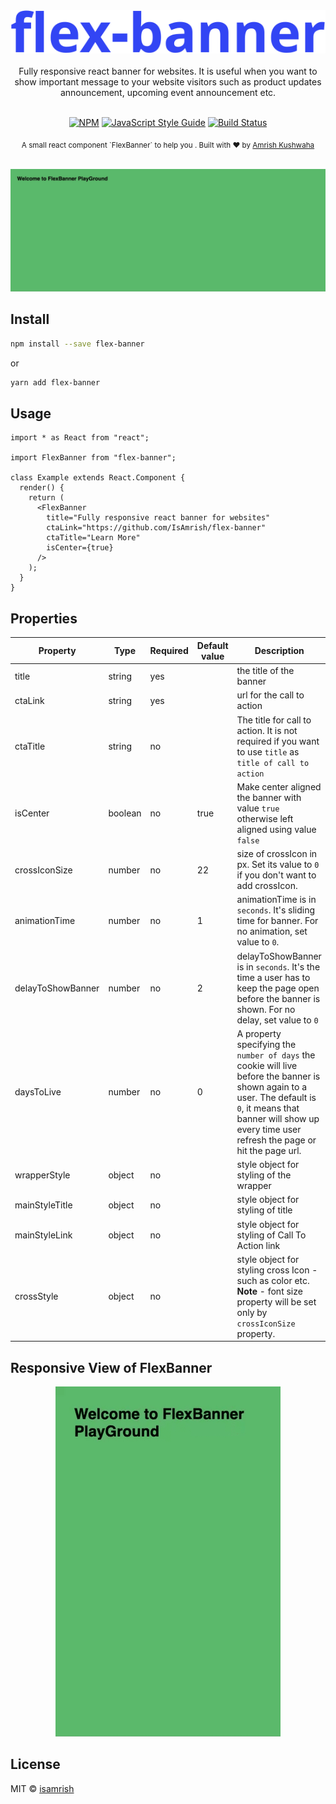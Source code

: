<div align="center">
  <img src="./media/flex-banner.svg" alt="flex-banner" />
</div>

<br />

<div align="center">
  Fully responsive react banner for websites. It is useful when you want to show important message to your website visitors such as product updates announcement, upcoming event announcement etc.
</div>

<br />

<div align="center">

[![NPM](https://img.shields.io/npm/v/flex-banner.svg)](https://www.npmjs.com/package/flex-banner) [![JavaScript Style Guide](https://img.shields.io/badge/code_style-standard-brightgreen.svg)](https://standardjs.com) [![Build Status](https://travis-ci.com/IsAmrish/flex-banner.svg?branch=master)](https://travis-ci.com/IsAmrish/flex-banner)

</div>

<div align="center">
  <sub>A small react component `FlexBanner` to help you . Built with ❤︎ by
  <a href="https://github.com/isamrish">Amrish Kushwaha</a>
</div>

<br />

<p align="center">
  <img src="./media/flex-banner.gif" alt="flexBanner example video">
</p>

## Install

```bash
npm install --save flex-banner
```

or

```bash
yarn add flex-banner
```

## Usage

```tsx
import * as React from "react";

import FlexBanner from "flex-banner";

class Example extends React.Component {
  render() {
    return (
      <FlexBanner
        title="Fully responsive react banner for websites"
        ctaLink="https://github.com/IsAmrish/flex-banner"
        ctaTitle="Learn More"
        isCenter={true}
      />
    );
  }
}
```

## Properties

| Property          | Type    | Required | Default value | Description                                                                                                                                                                                                             |
| ----------------- | ------- | -------- | ------------- | ----------------------------------------------------------------------------------------------------------------------------------------------------------------------------------------------------------------------- |
| title             | string  | yes      |               | the title of the banner                                                                                                                                                                                                 |
| ctaLink           | string  | yes      |               | url for the call to action                                                                                                                                                                                              |
| ctaTitle          | string  | no       |               | The title for call to action. It is not required if you want to use `title` as `title of call to action`                                                                                                                |
| isCenter          | boolean | no       | true          | Make center aligned the banner with value `true` otherwise left aligned using value `false`                                                                                                                             |
| crossIconSize     | number  | no       | 22            | size of crossIcon in px. Set its value to `0` if you don't want to add crossIcon.                                                                                                                                       |
| animationTime     | number  | no       | 1             | animationTime is in `seconds`. It's sliding time for banner. For no animation, set value to `0`.                                                                                                                        |
| delayToShowBanner | number  | no       | 2             | delayToShowBanner is in `seconds`. It's the time a user has to keep the page open before the banner is shown. For no delay, set value to `0`                                                                            |
| daysToLive        | number  | no       | 0             | A property specifying the `number of days` the cookie will live before the banner is shown again to a user. The default is `0`, it means that banner will show up every time user refresh the page or hit the page url. |
| wrapperStyle      | object  | no       |               | style object for styling of the wrapper                                                                                                                                                                                 |
| mainStyleTitle    | object  | no       |               | style object for styling of title                                                                                                                                                                                       |
| mainStyleLink     | object  | no       |               | style object for styling of Call To Action link                                                                                                                                                                         |
| crossStyle        | object  | no       |               | style object for styling cross Icon - such as color etc. **Note** - font size property will be set only by `crossIconSize` property.                                                                                    |

## Responsive View of FlexBanner

<p align="center">
  <img src="./media/flex-banner-mobile.gif" alt="flexBanner example video">
</p>

## License

MIT © [isamrish](https://github.com/isamrish)
